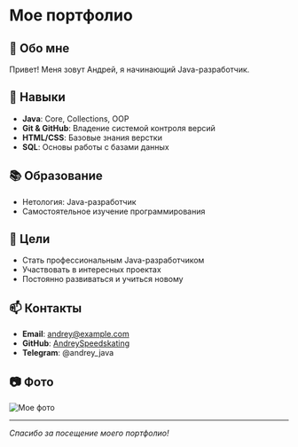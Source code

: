 # Мое портфолио

## 👋 Обо мне
Привет! Меня зовут Андрей, я начинающий Java-разработчик.

## 🚀 Навыки
- **Java**: Core, Collections, OOP
- **Git & GitHub**: Владение системой контроля версий
- **HTML/CSS**: Базовые знания верстки
- **SQL**: Основы работы с базами данных

## 📚 Образование
- Нетология: Java-разработчик
- Самостоятельное изучение программирования

## 🎯 Цели
- Стать профессиональным Java-разработчиком
- Участвовать в интересных проектах
- Постоянно развиваться и учиться новому

## 📫 Контакты
- **Email**: andrey@example.com
- **GitHub**: [AndreySpeedskating](https://github.com/AndreySpeedskating)
- **Telegram**: @andrey_java

## 📷 Фото
![Мое фото](https://via.placeholder.com/200x200/007bff/ffffff?text=Andrey)

---

*Спасибо за посещение моего портфолио!*
